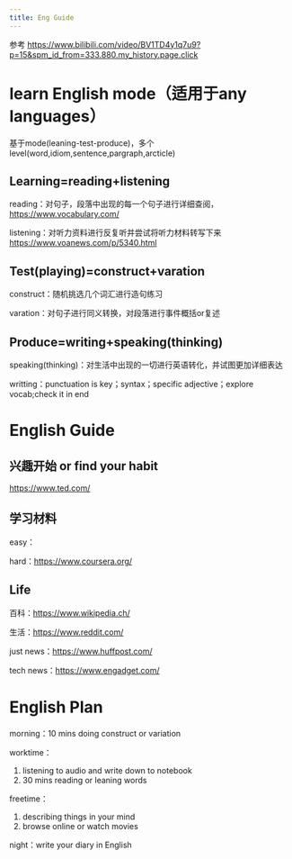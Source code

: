 ```yaml
---
title: Eng Guide
---
```

参考 https://www.bilibili.com/video/BV1TD4y1q7u9?p=15&spm_id_from=333.880.my_history.page.click

# learn English mode（适用于any languages）
基于mode(leaning-test-produce)，多个level(word,idiom,sentence,pargraph,arcticle)

## Learning=reading+listening
reading：对句子，段落中出现的每一个句子进行详细查阅，https://www.vocabulary.com/

listening：对听力资料进行反复听并尝试将听力材料转写下来 https://www.voanews.com/p/5340.html

## Test(playing)=construct+varation
construct：随机挑选几个词汇进行造句练习

varation：对句子进行同义转换，对段落进行事件概括or复述 

## Produce=writing+speaking(thinking)
speaking(thinking)：对生活中出现的一切进行英语转化，并试图更加详细表达

writting：punctuation is key；syntax；specific adjective；explore vocab;check it in end


# English Guide
## 兴趣开始 or find your habit
https://www.ted.com/

## 学习材料
easy：

hard：https://www.coursera.org/

## Life

百科：https://www.wikipedia.ch/

生活：https://www.reddit.com/

just news：https://www.huffpost.com/

tech news：https://www.engadget.com/

# English Plan
morning：10 mins doing construct or variation

worktime：
1. listening to audio and write down to notebook
2. 30 mins reading or leaning words

freetime：
1. describing things in your mind
2. browse online or watch movies

night：write your diary in English
